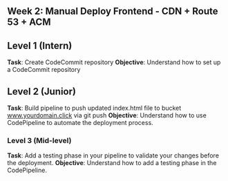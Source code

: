 ## Week 2: Manual Deploy Frontend - CDN + Route 53 + ACM 

## Level 1 (Intern)
**Task**: Create CodeCommit repository
**Objective**: Understand how to set up a CodeCommit repository

## Level 2 (Junior)
**Task**: Build pipeline to push updated index.html file to bucket www.yourdomain.click via git push
**Objective**: Understand how to use CodePipeline to automate the deployment process.

### Level 3 (Mid-level)
**Task**: Add a testing phase in your pipeline to validate your changes before the deployment.
**Objective**: Understand how to add a testing phase in the CodePipeline.